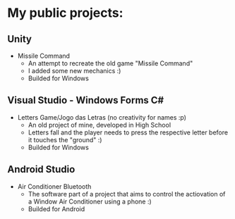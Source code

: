 # My public projects:

## Unity
- Missile Command
    - An attempt to recreate the old game "Missile Command"
    - I added some new mechanics :)
    - Builded for Windows

## Visual Studio - Windows Forms C#
- Letters Game/Jogo das Letras (no creativity for names :p)
    - An old project of mine, developed in High School
    - Letters fall and the player needs to press the respective letter before it touches the "ground" :)
    - Builded for Windows

## Android Studio
- Air Conditioner Bluetooth
    - The software part of a project that aims to control the actiovation of a Window Air Conditioner using a phone :)
    - Builded for Android

